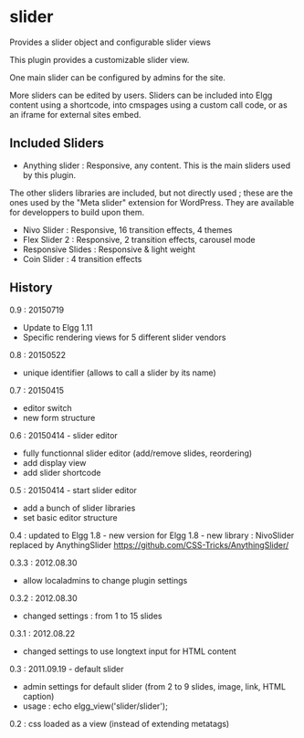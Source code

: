 # slider
Provides a slider object and configurable slider views

This plugin provides a customizable slider view.

One main slider can be configured by admins for the site.

More sliders can be edited by users.
Sliders can be included into Elgg content using a shortcode, into cmspages using a custom call code, or as an iframe for external sites embed.


## Included Sliders
- Anything slider : Responsive, any content. This is the main sliders used by this plugin.

The other sliders libraries are included, but not directly used ; these are the ones used by the "Meta slider" extension for WordPress. 
They are available for developpers to build upon them.
- Nivo Slider : Responsive, 16 transition effects, 4 themes
- Flex Slider 2 : Responsive, 2 transition effects, carousel mode
- Responsive Slides : Responsive & light weight
- Coin Slider : 4 transition effects



## History
0.9 : 20150719
  - Update to Elgg 1.11
  - Specific rendering views for 5 different slider vendors

0.8 : 20150522
  - unique identifier (allows to call a slider by its name)

0.7 : 20150415
  - editor switch
  - new form structure

0.6 : 20150414 - slider editor
  - fully functionnal slider editor (add/remove slides, reordering)
  - add display view
  - add slider shortcode

0.5 : 20150414 - start slider editor
  - add a bunch of slider libraries
  - set basic editor structure

0.4 : updated to Elgg 1.8
	- new version for Elgg 1.8
	- new library : NivoSlider replaced by AnythingSlider https://github.com/CSS-Tricks/AnythingSlider/

0.3.3 : 2012.08.30
  - allow localadmins to change plugin settings

0.3.2 : 2012.08.30
  - changed settings : from 1 to 15 slides

0.3.1 : 2012.08.22
  - changed settings to use longtext input for HTML content

0.3 : 2011.09.19 - default slider
  - admin settings for default slider (from 2 to 9 slides, image, link, HTML caption)
  - usage : echo elgg_view('slider/slider');

0.2 : css loaded as a view (instead of extending metatags)

